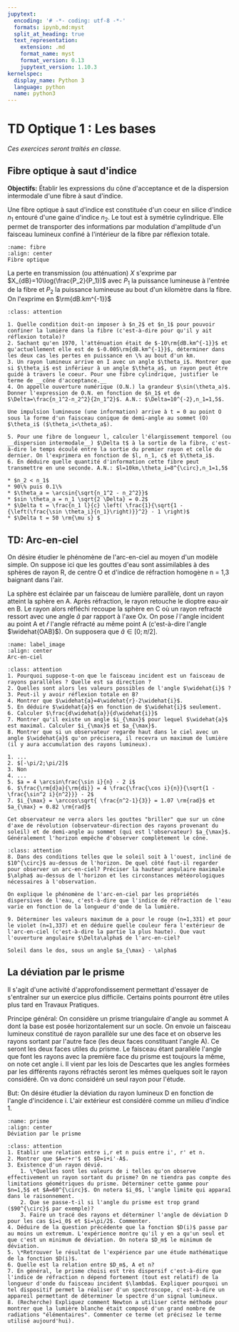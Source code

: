 ```yaml
---
jupytext:
  encoding: '# -*- coding: utf-8 -*-'
  formats: ipynb,md:myst
  split_at_heading: true
  text_representation:
    extension: .md
    format_name: myst
    format_version: 0.13
    jupytext_version: 1.10.3
kernelspec:
  display_name: Python 3
  language: python
  name: python3
---
```


# TD Optique 1 : Les bases

_Ces exercices seront traités en classe._

## Fibre optique à saut d'indice

__Objectifs:__ Établir les expressions du cône d'acceptance et de la dispersion intermodale d'une fibre à saut d'indice.

Une fibre optique à saut d'indice est constituée d'un coeur en silice d'indice $n_1$ entouré d'une gaine d'indice $n_2$. Le tout est à symétrie cylindrique. Elle permet de transporter des informations par modulation d'amplitude d'un faisceau lumineux confiné à l'intérieur de la fibre par réflexion totale.

```{figure} ./images/fibre_optique.jpg
:name: fibre
:align: center
Fibre optique
```

La perte en transmission (ou atténuation) $X$ s'exprime par $X_{dB}=10\log(\frac{P_2}{P_1})$ avec $P_1$ la puissance lumineuse à l'entrée de la fibre et $P_2$ la puissance lumineuse au bout d'un kilomètre dans la fibre. On l'exprime en $\rm{dB.km^{-1}}$ 


````{admonition} Exercice 
:class: attention

1. Quelle condition doit-on imposer à $n_2$ et $n_1$ pour pouvoir confiner la lumière dans la fibre (c'est-à-dire pour qu'il y ait réflexion totale)?
2. Sachant qu'en 1970, l'atténuation était de $-10\rm{dB.km^{-1}}$ et qu'actuellement elle est de $-0.005\rm{dB.km^{-1}}$, déterminer dans les deux cas les pertes en puissance en \% au bout d'un km.
3. Un rayon lumineux arrive en I avec un angle $\theta_i$. Montrer que si $\theta_i$ est inférieur à un angle $\theta_a$, un rayon peut être guidé à travers le coeur. Pour une fibre cylindrique, justifier le terme de __cône d'acceptance.__
4. On appelle ouverture numérique (O.N.) la grandeur $\sin(\theta_a)$. Donner l'expression de O.N. en fonction de $n_1$ et de $\Delta=\frac{n_1^2-n_2^2}{2n_1^2}$. A.N.: $\Delta=10^{-2},n_1=1,5$.

Une impulsion lumineuse (une information) arrive à t = 0 au point O sous la forme d'un faisceau conique de demi-angle au sommet (O) $\theta_i$ ($\theta_i<\theta_a$).

5. Pour une fibre de longueur l, calculer l'élargissement temporel (ou __dispersion intermodale__) $\Delta t$ à la sortie de la fibre, c'est-à-dire le temps écoulé entre la sortie du premier rayon et celle du dernier. On l'exprimera en fonction de $l, n_1, c$ et $\theta_i$.
6. En déduire quelle quantité d'information cette fibre peut transmettre en une seconde. A.N.: $l=10km,\theta_i=8^{\circ},n_1=1,5$
````

````{topic} Eléments de réponse (sans justification)
* $n_2 < n_1$
* 90\% puis 0.1\%
* $\theta_a = \arcsin{\sqrt{n_1^2 - n_2^2}}$
* $sin \theta_a = n_1 \sqrt{2 \Delta} = 0.2$
* $\Delta t = \frac{n_1 l}{c} \left( \frac{1}{\sqrt{1 - {\left(\frac{\sin \theta_i}{n_1}\right)}}^2} - 1 \right)$
* $\Delta t = 50 \rm{\mu s} $
````

## TD: Arc-en-ciel
On désire étudier le phénomène de l'arc-en-ciel au moyen d'un modèle simple. On suppose ici que les gouttes d'eau sont assimilables à des sphères de rayon R, de centre O et d'indice de réfraction homogène n = 1,3 baignant dans l'air.

La sphère est éclairée par un faisceau de lumière parallèle, dont un rayon atteint la sphère en A. Après réfraction, le rayon retouche le dioptre eau-air en B. Le rayon alors réfléchi recoupe la sphère en C où un rayon refracté ressort avec une angle $\widehat{a}$ par rapport à l'axe Ox. On pose $\widehat{i}$ l'angle incident au point A et $\widehat{r}$ l'angle réfracté au même point A (c'est-à-dire l'angle $\widehat{OAB}$). On supposera que $\widehat{a} \in [0;\pi/2 ]$.

```{figure} ./images/arc_en_ciel.jpg
:name: label_image
:align: center
Arc-en-ciel
```

````{admonition} Exercice 
:class: attention
1. Pourquoi suppose-t-on que le faisceau incident est un faisceau de rayons parallèles ? Quelle est sa direction ?
2. Quelles sont alors les valeurs possibles de l'angle $\widehat{i}$ ?
3. Peut-il y avoir réflexion totale en B?
4. Montrer que $\widehat{a}=4\widehat{r}-2\widehat{i}$.
5. En déduire $\widehat{a}$ en fonction de $\widehat{i}$ seulement.
6. Calculer $\frac{d\widehat{a}}{d\widehat{i}}$
7. Montrer qu'il existe un angle $i_{\max}$ pour lequel $\widehat{a}$ est maximal. Calculer $i_{\max}$ et $a_{\max}$.
8. Montrer que si un observateur regarde haut dans le ciel avec un angle $\widehat{a}$ qu'on précisera, il recevra un maximum de lumière (il y aura accumulation des rayons lumineux).
````
````{topic} Eléments de réponse (sans justification)
1. ...
2. $[-\pi/2;\pi/2]$
3. Non
4. ... 
5. $a = 4 \arcsin\frac{\sin i}{n} - 2 i$
6. $\frac{\rm{d}a}{\rm{di}} = 4 \frac{\frac{\cos i}{n}}{\sqrt{1 - \frac{\sin^2 i}{n^2}}} - 2$
7. $i_{\max} = \arccos\sqrt{ \frac{n^2-1}{3}} = 1.07 \rm{rad}$ et $a_{\max} = 0.82 \rm{rad}$

Cet observateur ne verra alors les gouttes "briller" que sur un cône d'axe de révolution (observateur-direction des rayons provenant du soleil) et de demi-angle au sommet (qui est l'observateur) $a_{\max}$. Généralement l'horizon empêche d'observer complètement le cône.
````

````{admonition} Exercice 
:class: attention
8. Dans des conditions telles que le soleil soit à l'ouest, incliné de $10^{\circ}$ au-dessus de l'horizon. De quel côté faut-il regarder pour observer un arc-en-ciel? Préciser la hauteur angulaire maximale $\alpha$ au-dessus de l'horizon et les circonstances météorologiques nécessaires à l'observation.

On explique le phénomène de l'arc-en-ciel par les propriétés dispersives de l'eau, c'est-à-dire que l'indice de réfraction de l'eau varie en fonction de la longueur d'onde de la lumière.

9. Déterminer les valeurs maximum de a pour le rouge (n=1,331) et pour le violet (n=1,337) et en déduire quelle couleur fera l'extérieur de l'arc-en-ciel (c'est-à-dire la partie la plus haute). Que vaut l'ouverture angulaire $\Delta\alpha$ de l'arc-en-ciel?
````

````{topic} Eléments de réponse (sans justification)
Soleil dans le dos, sous un angle $a_{\max} - \alpha$
````

## La déviation par le prisme
Il s'agit d'une activité d'approfondissement permettant d'essayer de s'entraîner sur un exercice plus difficile. Certains points pourront être utiles plus tard en Travaux Pratiques.

Principe général: On considère un prisme triangulaire d'angle au sommet A dont la base est posée horizontalement sur un socle. On envoie un faisceau lumineux constitué de rayon parallèle sur une des face et on observe les rayons sortant par l'autre face (les deux faces constituant l'angle A). Ce seront les deux faces utiles du prisme. Le faisceau étant parallèle l'angle que font les rayons avec la première face du prisme est toujours la même, on note cet angle i. Il vient par les lois de Descartes que les angles formées par les différents rayons réfractés seront les mêmes quelques soit le rayon considéré. On va donc considéré un seul rayon pour l'étude.

But: On désire étudier la déviation du rayon lumineux D en fonction de l'angle d'incidence i. L'air extérieur est considéré comme un milieu d'indice 1.

```{figure} ./images/optique_prisme_deviation.jpg
:name: prisme
:align: center
Déviation par le prisme
```

````{admonition} Exercice 
:class: attention
1. Etablir une relation entre i,r et n puis entre i', r' et n.
2. Montrer que $A=r+r'$ et $D=i+i'-A$.
3. Existence d'un rayon dévié.
    1. \*Quelles sont les valeurs de i telles qu'on observe effectivement un rayon sortant du prisme? On ne tiendra pas compte des limitations géométriques du prisme. Déterminer cette gamme pour $n=1,5$ et $A=60^{\circ}$. On notera $i_0$, l'angle limite qui apparaî dans le raisonnement.
    2. Que se passe-t-il si l'angle du prisme est trop grand ($90^{\circ}$ par exemple)?
    3. Faire un tracé des rayons et déterminer l'angle de déviation D pour les cas $i=i_0$ et $i=\pi/2$. Commenter.
4. Déduire de la question précédente que la fonction $D(i)$ passe par au moins un extremum. L'expérience montre qu'il y en a qu'un seul et que c'est un minimum de déviation. On notera $D_m$ le minimum de déviation.
5. \*Retrouver le résultat de l'expérience par une étude mathématique de la fonction $D(i)$.
6. Quelle est la relation entre $D_m$, A et n?
7. En général, le prisme choisi est très dispersif c'est-à-dire que l'indice de réfraction n dépend fortement (tout est relatif) de la longueur d'onde du faisceau incident $\lambda$. Expliquer pourquoi un tel dispositif permet la réaliser d'un spectroscope, c'est-à-dire un appareil permettant de déterminer le spectre d'un signal lumineux.
8. (Recherche) Expliquez comment Newton a utiliser cette méthode pour montrer que la lumière blanche était composé d'un grand nombre de radiations "élémentaires". Commenter ce terme (et précisez le terme utilisé aujourd'hui).
````
